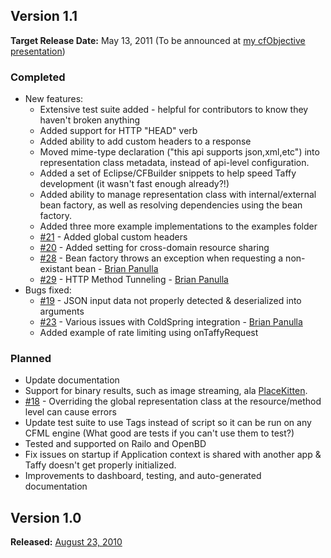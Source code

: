 ## Version 1.1
**Target Release Date:** May 13, 2011 (To be announced at [my cfObjective presentation](http://lanyrd.com/2011/cfobjective/scfzb/))

### Completed

  * New features:
    * Extensive test suite added - helpful for contributors to know they haven't broken anything
    * Added support for HTTP "HEAD" verb
    * Added ability to add custom headers to a response
    * Moved mime-type declaration ("this api supports json,xml,etc") into representation class metadata, instead of api-level configuration.
    * Added a set of Eclipse/CFBuilder snippets to help speed Taffy development (it wasn't fast enough already?!)
    * Added ability to manage representation class with internal/external bean factory, as well as resolving dependencies using the bean factory.
    * Added three more example implementations to the examples folder
    * [\#21](https://github.com/atuttle/taffy/issues/21) - Added global custom headers 
    * [\#20](https://github.com/atuttle/taffy/issues/20) - Added setting for cross-domain resource sharing
    * [\#28](https://github.com/atuttle/taffy/issues/28) - Bean factory throws an exception when requesting a non-existant bean - [Brian Panulla](https://github.com/bpanulla)
    * [\#29](https://github.com/atuttle/taffy/issues/29) - HTTP Method Tunneling  - [Brian Panulla](https://github.com/bpanulla)
  * Bugs fixed:
    * [\#19](https://github.com/atuttle/taffy/issues/19) - JSON input data not properly detected & deserialized into arguments
    * [\#23](https://github.com/atuttle/taffy/issues/24) - Various issues with ColdSpring integration - [Brian Panulla](https://github.com/bpanulla)
    * Added example of rate limiting using onTaffyRequest

### Planned

  * Update documentation
  * Support for binary results, such as image streaming, ala [PlaceKitten](http://www.placekitten.com).
  * [\#18](https://github.com/atuttle/taffy/issues/18) - Overriding the global representation class at the resource/method level can cause errors
  * Update test suite to use Tags instead of script so it can be run on any CFML engine (What good are tests if you can't use them to test?)
  * Tested and supported on Railo and OpenBD
  * Fix issues on startup if Application context is shared with another app & Taffy doesn't get properly initialized.
  * Improvements to dashboard, testing, and auto-generated documentation

## Version 1.0
**Released:** [August 23, 2010](http://fusiongrokker.com/post/taffy-a-restful-framework-for-coldfusion)